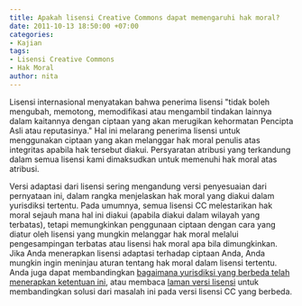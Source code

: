 ```yaml
---
title: Apakah lisensi Creative Commons dapat memengaruhi hak moral?
date: 2011-10-13 18:50:00 +07:00
categories:
- Kajian
tags:
- Lisensi Creative Commons
- Hak Moral
author: nita
---
```


Lisensi internasional menyatakan bahwa penerima lisensi "tidak boleh mengubah, memotong, memodifikasi atau mengambil tindakan lainnya dalam kaitannya dengan ciptaan yang akan merugikan kehormatan Pencipta Asli atau reputasinya." Hal ini melarang penerima lisensi untuk menggunakan ciptaan yang akan melanggar hak moral penulis atas integritas apabila hak tersebut diakui. Persyaratan atribusi yang terkandung dalam semua lisensi kami dimaksudkan untuk memenuhi hak moral atas atribusi.

Versi adaptasi dari lisensi sering mengandung versi penyesuaian dari pernyataan ini, dalam rangka menjelaskan hak moral yang diakui dalam yurisdiksi tertentu. Pada umumnya, semua lisensi CC melestarikan hak moral sejauh mana hal ini diakui (apabila diakui dalam wilayah yang terbatas), tetapi memungkinkan penggunaan ciptaan dengan cara yang diatur oleh lisensi yang mungkin melanggar hak moral melalui pengesampingan terbatas atau lisensi hak moral apa bila dimungkinkan. Jika Anda menerapkan lisensi adaptasi terhadap ciptaan Anda, Anda mungkin ingin meninjau aturan tentang hak moral dalam lisensi tertentu. Anda juga dapat membandingkan [bagaimana yurisdiksi yang berbeda telah menerapkan ketentuan ini](http://wiki.creativecommons.org/Jurisdiction_Database), atau membaca [laman versi lisensi](http://wiki.creativecommons.org/License_versions) untuk membandingkan solusi dari masalah ini pada versi lisensi CC yang berbeda.